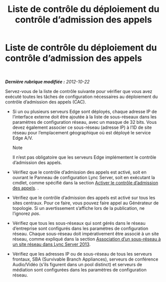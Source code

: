 ﻿---
title: Liste de contrôle du déploiement du contrôle d’admission des appels
TOCTitle: Liste de contrôle du déploiement du contrôle d’admission des appels
ms:assetid: d56a525f-3da5-4ac0-a311-0c5efd98c9df
ms:mtpsurl: https://technet.microsoft.com/fr-fr/library/Gg398928(v=OCS.15)
ms:contentKeyID: 49298968
ms.date: 05/20/2016
mtps_version: v=OCS.15
ms.translationtype: HT
---

# Liste de contrôle du déploiement du contrôle d’admission des appels

 

_**Dernière rubrique modifiée :** 2012-10-22_

Servez-vous de la liste de contrôle suivante pour vérifier que vous avez exécuté toutes les tâches de configuration nécessaires au déploiement du contrôle d’admission des appels (CAC).

  - Si un ou plusieurs serveurs Edge sont déployés, chaque adresse IP de l’interface externe doit être ajoutée à la liste de sous-réseaux dans les paramètres de configuration réseau, avec un masque de 32 bits. Vous devez également associer ce sous-réseau (adresse IP) à l’ID de site réseau pour l’emplacement géographique où est déployé le service Edge A/V.
    
    > [!note]  
    > Il n’est pas obligatoire que les serveurs Edge implémentent le contrôle d’admission des appels.

  - Vérifiez que le contrôle d’admission des appels est activé, soit en ouvrant le Panneau de configuration Lync Server, soit en exécutant la cmdlet, comme spécifié dans la section [Activer le contrôle d’admission des appels](lync-server-2013-enable-call-admission-control.md). .

  - Vérifiez que le contrôle d’admission des appels est activé sur tous les sites centraux. Pour ce faire, vous pouvez faire appel au Générateur de topologie. Si un avertissement s’affiche lors de la publication, ne l’ignorez *pas*.

  - Vérifiez que tous les sous-réseaux qui sont gérés dans le réseau d’entreprise sont configurés dans les paramètres de configuration réseau. Chaque sous-réseau doit impérativement être associé à un site réseau, comme expliqué dans la section [Association d’un sous-réseau à un site réseau dans Lync Server 2013](lync-server-2013-associate-a-subnet-with-a-network-site.md).

  - Vérifiez que les adresses IP ou de sous-réseau de tous les serveurs frontaux, SBA (Survivable Branch Appliances), serveurs de conférence Audio/Vidéo (s’ils figurent dans un pool distinct) et serveurs de médiation sont configurées dans les paramètres de configuration réseau.

